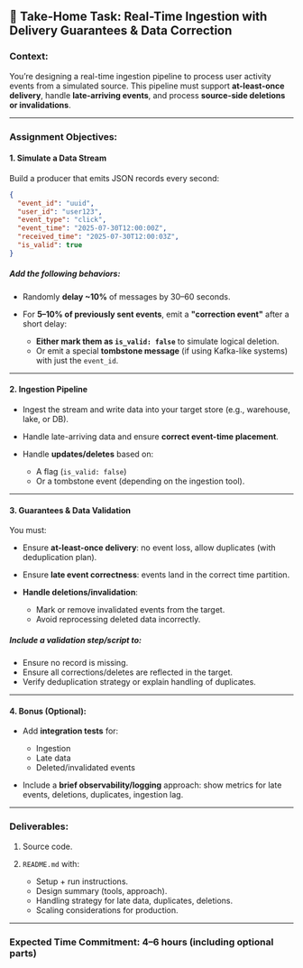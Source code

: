 ## 🧪 Take-Home Task: Real-Time Ingestion with Delivery Guarantees & Data Correction

### **Context:**

You’re designing a real-time ingestion pipeline to process user activity events from a simulated source. This pipeline must support **at-least-once delivery**, handle **late-arriving events**, and process **source-side deletions or invalidations**.

---

### **Assignment Objectives:**

#### 1. **Simulate a Data Stream**

Build a producer that emits JSON records every second:

```json
{
  "event_id": "uuid",
  "user_id": "user123",
  "event_type": "click",
  "event_time": "2025-07-30T12:00:00Z",
  "received_time": "2025-07-30T12:00:03Z",
  "is_valid": true
}
```

##### Add the following behaviors:

* Randomly **delay \~10%** of messages by 30–60 seconds.
* For **5–10% of previously sent events**, emit a **"correction event"** after a short delay:

  * **Either mark them as `is_valid: false`** to simulate logical deletion.
  * Or emit a special **tombstone message** (if using Kafka-like systems) with just the `event_id`.

---

#### 2. **Ingestion Pipeline**

* Ingest the stream and write data into your target store (e.g., warehouse, lake, or DB).
* Handle late-arriving data and ensure **correct event-time placement**.
* Handle **updates/deletes** based on:

  * A flag (`is_valid: false`)
  * Or a tombstone event (depending on the ingestion tool).

---

#### 3. **Guarantees & Data Validation**

You must:

* Ensure **at-least-once delivery**: no event loss, allow duplicates (with deduplication plan).
* Ensure **late event correctness**: events land in the correct time partition.
* **Handle deletions/invalidation**:

  * Mark or remove invalidated events from the target.
  * Avoid reprocessing deleted data incorrectly.

##### Include a validation step/script to:

* Ensure no record is missing.
* Ensure all corrections/deletes are reflected in the target.
* Verify deduplication strategy or explain handling of duplicates.

---

#### 4. **Bonus (Optional):**

* Add **integration tests** for:

  * Ingestion
  * Late data
  * Deleted/invalidated events
* Include a **brief observability/logging** approach: show metrics for late events, deletions, duplicates, ingestion lag.

---

### **Deliverables:**

1. Source code.
2. `README.md` with:

   * Setup + run instructions.
   * Design summary (tools, approach).
   * Handling strategy for late data, duplicates, deletions.
   * Scaling considerations for production.

---

### **Expected Time Commitment:** 4–6 hours (including optional parts)
